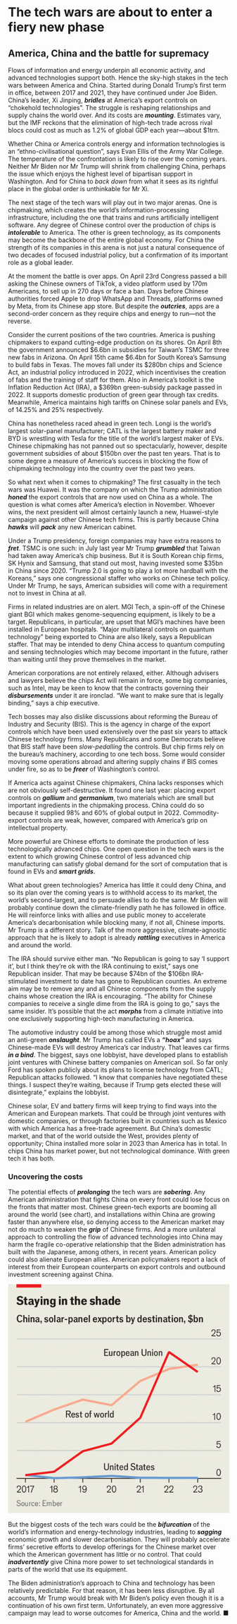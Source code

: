 # The tech wars are about to enter a fiery new phase

## America, China and the battle for supremacy

Flows of information and energy underpin all economic activity, and advanced technologies support both. Hence the sky-high stakes in the tech wars between America and China. Started during Donald Trump’s first term in office, between 2017 and 2021, they have continued under Joe Biden. China’s leader, Xi Jinping, **_bridles_** at America’s export controls on “chokehold technologies”. The struggle is reshaping relationships and supply chains the world over. And its costs are **_mounting_**. Estimates vary, but the IMF reckons that the elimination of high-tech trade across rival blocs could cost as much as 1.2% of global GDP each year—about $1trn.

Whether China or America controls energy and information technologies is an “ethno-civilisational question”, says Evan Ellis of the Army War College. The temperature of the confrontation is likely to rise over the coming years. Neither Mr Biden nor Mr Trump will shrink from challenging China, perhaps the issue which enjoys the highest level of bipartisan support in Washington. And for China to _back down_ from what it sees as its rightful place in the global order is unthinkable for Mr Xi.

The next stage of the tech wars will play out in two major arenas. One is chipmaking, which creates the world’s information-processing infrastructure, including the one that trains and runs artificially intelligent software. Any degree of Chinese control over the production of chips is **_intolerable_** to America. The other is green technology, as its components may become the backbone of the entire global economy. For China the strength of its companies in this arena is not just a natural consequence of two decades of focused industrial policy, but a confirmation of its important role as a global leader.

At the moment the battle is over apps. On April 23rd Congress passed a bill asking the Chinese owners of TikTok, a video platform used by 170m Americans, to sell up in 270 days or face a ban. Days before Chinese authorities forced Apple to drop WhatsApp and Threads, platforms owned by Meta, from its Chinese app store. But despite the **_outcries_**, apps are a second-order concern as they require chips and energy to run—not the reverse.

Consider the current positions of the two countries. America is pushing chipmakers to expand cutting-edge production on its shores. On April 8th the government announced $6.6bn in subsidies for Taiwan’s TSMC for three new fabs in Arizona. On April 15th came $6.4bn for South Korea’s Samsung to build fabs in Texas. The moves fall under its $280bn chips and Science Act, an industrial policy introduced in 2022, which incentivises the creation of fabs and the training of staff for them. Also in America’s toolkit is the Inflation Reduction Act (IRA), a $369bn green-subsidy package passed in 2022. It supports domestic production of green gear through tax credits. Meanwhile, America maintains high tariffs on Chinese solar panels and EVs, of 14.25% and 25% respectively.

China has nonetheless raced ahead in green tech. Longi is the world’s largest solar-panel manufacturer; CATL is the largest battery maker and BYD is wrestling with Tesla for the title of the world’s largest maker of EVs. Chinese chipmaking has not panned out so spectacularly, however, despite government subsidies of about $150bn over the past ten years. That is to some degree a measure of America’s success in blocking the flow of chipmaking technology into the country over the past two years.

So what next when it comes to chipmaking? The first casualty in the tech wars was Huawei. It was the company on which the Trump administration **_honed_** the export controls that are now used on China as a whole. The question is what comes after America’s election in November. Whoever wins, the next president will almost certainly launch a new, Huawei-style campaign against other Chinese tech firms. This is partly because China **_hawks_** will **_pack_** any new American cabinet.

Under a Trump presidency, foreign companies may have extra reasons to **_fret_**. TSMC is one such: in July last year Mr Trump **_grumbled_** that Taiwan had taken away America’s chip business. But it is South Korean chip firms, SK Hynix and Samsung, that stand out most, having invested some $35bn in China since 2020. “Trump 2.0 is going to play a lot more hardball with the Koreans,” says one congressional staffer who works on Chinese tech policy. Under Mr Trump, he says, American subsidies will come with a requirement not to invest in China at all.

Firms in related industries are on alert. MGI Tech, a spin-off of the Chinese giant BGI which makes genome-sequencing equipment, is likely to be a target. Republicans, in particular, are upset that MGI’s machines have been installed in European hospitals. “Major multilateral controls on quantum technology” being exported to China are also likely, says a Republican staffer. That may be intended to deny China access to quantum computing and sensing technologies which may become important in the future, rather than waiting until they prove themselves in the market.

American corporations are not entirely relaxed, either. Although advisers and lawyers believe the chips Act will remain in force, some big companies, such as Intel, may be keen to know that the contracts governing their **_disbursements_** under it are ironclad. “We want to make sure that is legally binding,” says a chip executive.

Tech bosses may also dislike discussions about reforming the Bureau of Industry and Security (BIS). This is the agency in charge of the export controls which have been used extensively over the past six years to attack Chinese technology firms. Many Republicans and some Democrats believe that BIS staff have been _slow-pedalling_ the controls. But chip firms rely on the bureau’s machinery, according to one tech boss. Some would consider moving some operations abroad and altering supply chains if BIS comes under fire, so as to be **_freer_** of Washington’s control.

If America acts against Chinese chipmakers, China lacks responses which are not obviously self-destructive. It found one last year: placing export controls on **_gallium_** and **_germanium_**, two materials which are small but important ingredients in the chipmaking process. China could do so because it supplied 98% and 60% of global output in 2022. Commodity-export controls are weak, however, compared with America’s grip on intellectual property.

More powerful are Chinese efforts to dominate the production of less technologically advanced chips. One open question in the tech wars is the extent to which growing Chinese control of less advanced chip manufacturing can satisfy global demand for the sort of computation that is found in EVs and **_smart grids_**.

What about green technologies? America has little it could deny China, and so its plan over the coming years is to withhold access to its market, the world’s second-largest, and to persuade allies to do the same. Mr Biden will probably continue down the climate-friendly path he has followed in office. He will reinforce links with allies and use public money to accelerate America’s decarbonisation while blocking many, if not all, Chinese imports. Mr Trump is a different story. Talk of the more aggressive, climate-agnostic approach that he is likely to adopt is already **_rattling_** executives in America and around the world.

The IRA should survive either man. “No Republican is going to say ‘I support it’, but I think they’re ok with the IRA continuing to exist,” says one Republican insider. That may be because $74bn of the $106bn IRA-stimulated investment to date has gone to Republican counties. An extreme aim may be to remove any and all Chinese components from the supply chains whose creation the IRA is encouraging. “The ability for Chinese companies to receive a single dime from the IRA is going to go,” says the same insider. It’s possible that the act **_morphs_** from a climate initiative into one exclusively supporting high-tech manufacturing in America.

The automotive industry could be among those which struggle most amid an anti-green **_onslaught_**. Mr Trump has called EVs a **_“hoax”_** and says Chinese-made EVs will destroy America’s car industry. That leaves car firms **_in a bind_**. The biggest, says one lobbyist, have developed plans to establish joint ventures with Chinese battery companies on American soil. So far only Ford has spoken publicly about its plans to license technology from CATL; Republican attacks followed. “I know that companies have negotiated these things. I suspect they’re waiting, because if Trump gets elected these will disintegrate,” explains the lobbyist.

Chinese solar, EV and battery firms will keep trying to find ways into the American and European markets. That could be through joint ventures with domestic companies, or through factories built in countries such as Mexico with which America has a free-trade agreement. But China’s domestic market, and that of the world outside the West, provides plenty of opportunity; China installed more solar in 2023 than America has in total. In chips China has market power, but not technological dominance. With green tech it has both.

### Uncovering the costs

The potential effects of **_prolonging_** the tech wars are **_sobering_**. Any American administration that fights China on every front could lose focus on the fronts that matter most. Chinese green-tech exports are booming all around the world (see chart), and installations within China are growing faster than anywhere else, so denying access to the American market may not do much to weaken the **_grip_** of Chinese firms. And a more unilateral approach to controlling the flow of advanced technologies into China may harm the fragile co-operative relationship that the Biden administration has built with the Japanese, among others, in recent years. American policy could also alienate European allies. American policymakers report a lack of interest from their European counterparts on export controls and outbound investment screening against China.

![Solor Panel Exports](./solor-panel-exports.png)

But the biggest costs of the tech wars could be the **_bifurcation_** of the world’s information and energy-technology industries, leading to **_sagging_** economic growth and slower decarbonisation. They will probably accelerate firms’ secretive efforts to develop offerings for the Chinese market over which the American government has little or no control. That could **_inadvertently_** give China more power to set technological standards in parts of the world that use its equipment.

The Biden administration’s approach to China and technology has been relatively predictable. For that reason, it has been less disruptive. By all accounts, Mr Trump would break with Mr Biden’s policy even though it is a continuation of his own first term. Unfortunately, an even more aggressive campaign may lead to worse outcomes for America, China and the world. ■
